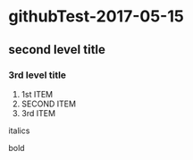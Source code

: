 # githubTest-2017-05-15

## second level title 

### 3rd level title 

1. 1st ITEM 
2. SECOND ITEM  
3. 3rd ITEM 

italics

bold 

